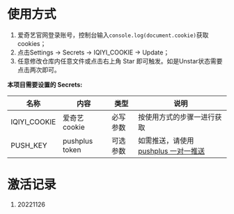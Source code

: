 
# 使用方式
1. 爱奇艺官网登录账号，控制台输入`console.log(document.cookie)`获取cookies；
2. 点击Settings -> Secrets -> IQIYI_COOKIE -> Update；
3. 任意修改仓库内任意文件或点击右上角 Star 即可触发。如是Unstar状态需要点击两次即可。

**本项目需要设置的 Secrets:**

| 名称     | 内容          | 类型   | 说明  |
| -------- | ------------- | ------ | ----- |
| IQIYI_COOKIE | 爱奇艺 cookie  | 必写参数 | 按使用方式的步骤一进行获取 |
| PUSH_KEY     | pushplus token | 可选参数 | 如需推送，请使用[pushplus 一对一推送](https://www.pushplus.plus/push1.html) |

# 激活记录
1. 20221126
